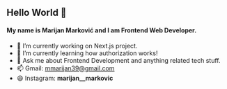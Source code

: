 ## Hello World 👋

#### My name is Marijan Marković and I am Frontend Web Developer.


- 🔭 I’m currently working on Next.js project.
- 🌱 I’m currently learning how authorization works!
- 💬 Ask me about Frontend Development and anything related tech stuff. 
- 📫 Gmail: mmarijan39@gmail.com
- 😄 Instagram:   __marijan__markovic__
 
